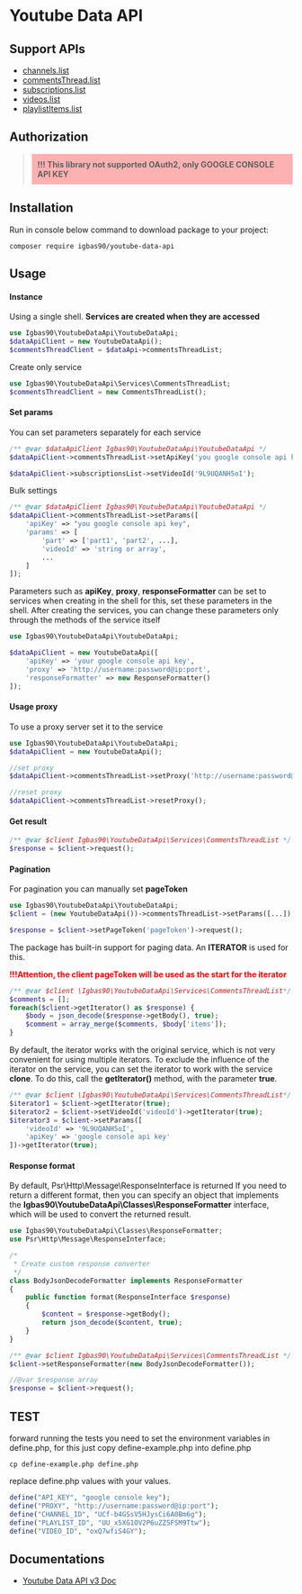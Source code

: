 Youtube Data API
=========

## Support APIs
- [channels.list](https://developers.google.com/youtube/v3/docs/channels/list)
- [commentsThread.list](https://developers.google.com/youtube/v3/docs/commentThreads/list)
- [subscriptions.list](https://developers.google.com/youtube/v3/docs/subscriptions/list)
- [videos.list](https://developers.google.com/youtube/v3/docs/videos/list)
- [playlistItems.list](https://developers.google.com/youtube/v3/docs/playlistItems/list)

## Authorization
> <div style="background:rgba(255,0,0,0.3); padding: 10px;"><b>!!! This library not supported OAuth2, only GOOGLE CONSOLE API KEY</b></div>


## Installation

Run in console below command to download package to your project:
```
composer require igbas90/youtube-data-api
```



## Usage

#### Instance

Using a single shell. <b>Services are created when they are accessed</b>
```php
use Igbas90\YoutubeDataApi\YoutubeDataApi;
$dataApiClient = new YoutubeDataApi();
$commentsThreadClient = $dataApi->commentsThreadList;
```
Create only service
```php
use Igbas90\YoutubeDataApi\Services\CommentsThreadList;
$commentsThreadClient = new CommentsThreadList();
```

#### Set params

You can set parameters separately for each service
```php
/** @var $dataApiClient Igbas90\YoutubeDataApi\YoutubeDataApi */
$dataApiClient->commentsThreadList->setApiKey('you google console api key');

$dataApiClient->subscriptionsList->setVideoId('9L9UQANH5oI');
```
Bulk settings
```php
/** @var $dataApiClient Igbas90\YoutubeDataApi\YoutubeDataApi */
$dataApiClient->commentsThreadList->setParams([
    'apiKey' => "you google console api key",
    'params' => [
        'part' => ['part1', 'part2', ...],
        'videoId' => 'string or array',
        ...
    ]
]);
```
Parameters such as <b>apiKey</b>, <b>proxy</b>, <b>responseFormatter</b> can be set to services when creating in the shell
for this, set these parameters in the shell. After creating the services, you can change these
parameters only through the methods of the service itself
```php
use Igbas90\YoutubeDataApi\YoutubeDataApi;

$dataApiClient = new YoutubeDataApi([
    'apiKey' => 'your google console api key',
    'proxy' => 'http://username:password@ip:port',
    'responseFormatter' => new ResponseFormatter()
]);
```

#### Usage proxy

To use a proxy server set it to the service
```php
use Igbas90\YoutubeDataApi\YoutubeDataApi;
$dataApiClient = new YoutubeDataApi();

//set proxy
$dataApiClient->commentsThreadList->setProxy('http://username:password@ip:port');

//reset proxy
$dataApiClient->commentsThreadList->resetProxy();
```
#### Get result


```php
/** @var $client Igbas90\YoutubeDataApi\Services\CommentsThreadList */
$response = $client->request();

```
#### Pagination

For pagination you can manually set <b>pageToken</b>

```php
use Igbas90\YoutubeDataApi\YoutubeDataApi;
$client = (new YoutubeDataApi())->commentsThreadList->setParams([...]);

$response = $client->setPageToken('pageToken')->request();
```

The package has built-in support for paging data. An <b>ITERATOR</b> is used for this.

<b style="color:red;">!!!Attention, the client pageToken will be used as the start for the iterator</b>

```php
/** @var $client \Igbas90\YoutubeDataApi\Services\CommentsThreadList*/ 
$comments = [];
foreach($client->getIterator() as $response) {
    $body = json_decode($response->getBody(), true);
    $comment = array_merge($comments, $body['items']);
}
```

By default, the iterator works with the original service, 
which is not very convenient for using multiple iterators. 
To exclude the influence of the iterator on the service, 
you can set the iterator to work with the service <b>clone</b>.
To do this, call the <b>getIterator()</b> method, with the parameter <b>true</b>.
```php
/** @var $client \Igbas90\YoutubeDataApi\Services\CommentsThreadList*/ 
$iterator1 = $client->getIterator(true);
$iterator2 = $client->setVideoId('videoId')->getIterator(true);
$iterator3 = $client->setParams([
    'videoId' => '9L9UQANH5oI',
    'apiKey' => 'google console api key'
])->getIterator(true);
```


#### Response format
By default, Psr\Http\Message\ResponseInterface is returned
If you need to return a different format, then you can specify
an object that implements the <b>Igbas90\YoutubeDataApi\Classes\ResponseFormatter</b> interface, 
which will be used to convert the returned result.
```php
use Igbas90\YoutubeDataApi\Classes\ResponseFormatter;
use Psr\Http\Message\ResponseInterface;

/*
 * Create custom response converter
 */
class BodyJsonDecodeFormatter implements ResponseFormatter
{
    public function format(ResponseInterface $response)
    {
        $content = $response->getBody();
        return json_decode($content, true);
    }
}

/** @var $client Igbas90\YoutubeDataApi\Services\CommentsThreadList */
$client->setResponseFormatter(new BodyJsonDecodeFormatter());

//@var $response array
$response = $client->request();
```

## TEST

forward running the tests you need to set the environment variables in define.php, 
for this just copy define-example.php into define.php
```
cp define-example.php define.php
```
replace define.php values ​​with your values.
```php
define("API_KEY", "google console key");
define("PROXY", "http://username:password@ip:port");
define("CHANNEL_ID", "UCf-b4GSsV5HJysCi6A0Bm6g");
define("PLAYLIST_ID", "UU_x5XG1OV2P6uZZ5FSM9Ttw");
define("VIDEO_ID", "oxQ7wfiS4GY");
```

## Documentations
- [Youtube Data API v3 Doc](https://developers.google.com/youtube/v3/getting-started)






